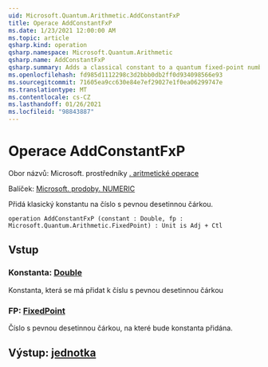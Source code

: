 ```yaml
---
uid: Microsoft.Quantum.Arithmetic.AddConstantFxP
title: Operace AddConstantFxP
ms.date: 1/23/2021 12:00:00 AM
ms.topic: article
qsharp.kind: operation
qsharp.namespace: Microsoft.Quantum.Arithmetic
qsharp.name: AddConstantFxP
qsharp.summary: Adds a classical constant to a quantum fixed-point number.
ms.openlocfilehash: fd985d1112298c3d2bbb0db2ff0d934098566e93
ms.sourcegitcommit: 71605ea9cc630e84e7ef29027e1f0ea06299747e
ms.translationtype: MT
ms.contentlocale: cs-CZ
ms.lasthandoff: 01/26/2021
ms.locfileid: "98843887"
---
```

# <a name="addconstantfxp-operation"></a>Operace AddConstantFxP

Obor názvů: Microsoft. prostředníky [. aritmetické operace](xref:Microsoft.Quantum.Arithmetic)

Balíček: [Microsoft. prodoby. NUMERIC](https://nuget.org/packages/Microsoft.Quantum.Numerics)


Přidá klasický konstantu na číslo s pevnou desetinnou čárkou.

```qsharp
operation AddConstantFxP (constant : Double, fp : Microsoft.Quantum.Arithmetic.FixedPoint) : Unit is Adj + Ctl
```


## <a name="input"></a>Vstup

### <a name="constant--double"></a>Konstanta: [Double](xref:microsoft.quantum.lang-ref.double)

Konstanta, která se má přidat k číslu s pevnou desetinnou čárkou


### <a name="fp--fixedpoint"></a>FP: [FixedPoint](xref:Microsoft.Quantum.Arithmetic.FixedPoint)

Číslo s pevnou desetinnou čárkou, na které bude konstanta přidána.



## <a name="output--unit"></a>Výstup: [jednotka](xref:microsoft.quantum.lang-ref.unit)

